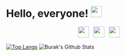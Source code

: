 
# Hello, everyone! <img src="https://raw.githubusercontent.com/MartinHeinz/MartinHeinz/master/wave.gif" width="30px">
<p align='center'>
<a href="https://twitter.com/burkakkayaa"><img height="30" src="https://github.com/stephenajulu/WaylonWalker/blob/main/icon/twitter.png?raw=true"></a>&nbsp;&nbsp;
<a href="https://instagram.com/burkakkayaa"><img height="30" src="https://github.com/stephenajulu/WaylonWalker/blob/main/icon/instagram.jpg?raw=true"></a>&nbsp;&nbsp;
<a href="https://www.linkedin.com/in/burak--akkaya/"><img height="30" src="https://github.com/stephenajulu/WaylonWalker/blob/main/icon/linkedin.png?raw=true"></a>
</p>

[![Top Langs](https://github-readme-stats.vercel.app/api/top-langs/?username=akkayaburak&layout=compact)](https://github.com/anuraghazra/github-readme-stats)
![Burak's Github Stats](https://github-readme-stats.vercel.app/api?username=akkayaburak&count_private=true&show_icons=true&theme=radical)

